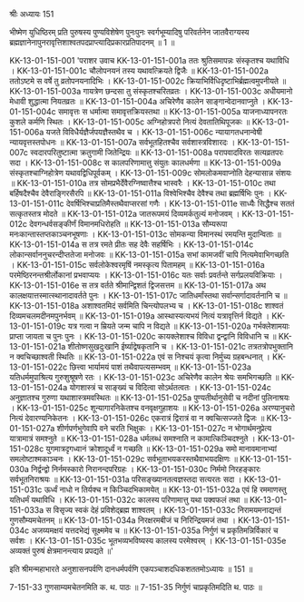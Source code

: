 श्रीः
अध्यायः 151

भीष्मेण युधिष्ठिरम् प्रति पुरुषस्य पुण्यविशेषेण पुनःपुनः स्वर्गभूम्यादिषु परिवर्तनेन जातवैराग्यस्य ब्रह्मज्ञानेनापुनरावृत्तिशाश्वतपदप्राप्त्यादिप्रकारप्रतिपादनम् ॥ 1 ॥

KK-13-01-151-001	'पराशर उवाच 
KK-13-01-151-001a	ततः श्रुतिसमापन्नः संस्कृतश्च यथाविधि ।
KK-13-01-151-001c	चौलोपनयनं तस्य यथावत्क्रियते द्विजैः ॥
KK-13-01-151-002a	ततोऽष्टमे स वर्षे तु व्रतोपनयनादिभिः ।
KK-13-01-151-002c	क्रियाभिर्विधिदृष्टाभिर्ब्रह्मत्वमुपनीयते ॥
KK-13-01-151-003a	गायत्रेण छन्दसा तु संस्कृतश्चरितव्रतः ।
KK-13-01-151-003c	अधीयमानो मेधावी शुद्धात्मा नियतव्रतः ॥
KK-13-01-151-004a	अचिरेणैव कालेन साङ्गान्वेदानवाप्नुते ।
KK-13-01-151-004c	समावृत्तः स धर्मात्मा समावृत्तक्रियस्तथा ॥
KK-13-01-151-005a	याजनाध्यापनरतः कुशले कर्मणि स्थितः ।
KK-13-01-151-005c	अग्निहोत्रपरो नित्यं देवतातिथिपूजकः ॥
KK-13-01-151-006a	यजते विविधैर्यज्ञैर्जपयज्ञैस्तथैव च ।
KK-13-01-151-006c	न्यायागतधनान्वेषी न्यायवृत्तस्तपोधनः ॥
KK-13-01-151-007a	सर्वभूतहितश्चैव सर्वशास्त्रविशारदः ।
KK-13-01-151-007c	स्वदारपरितुष्टात्मा क्रतुगामी जितेन्द्रियः ॥
KK-13-01-151-008a	परापवादविरतः सत्यव्रतपरः सदा ।
KK-13-01-151-008c	स कालपरिणामात्तु संयुतः कालधर्मणा ॥
KK-13-01-151-009a	संस्कृतश्चाग्निहोत्रेण यथावद्विधिपूर्वकम् ।
KK-13-01-151-009c	सोमलोकमवाप्नोति देहन्यासान्न संशयः ॥
KK-13-01-151-010a	तत्र सोमप्रभैर्देवैरग्निष्वात्तैश्च भास्वरैः ।
KK-13-01-151-010c	तथा बर्हिषदैश्चैव देवैराङ्गिरसैरपि ॥
KK-13-01-151-011a	विश्वेभिश्चैव देवैश्च तथा ब्रह्मर्षिभिः पुनः ।
KK-13-01-151-011c	देवर्षिभिश्चाप्रतिमैस्तथैवाप्सरसां गणैः ।
KK-13-01-151-011e	साध्यैः सिद्धैश्च सततं सत्कृतस्तत्र मोदते ॥
KK-13-01-151-012a	जातरूपमयं दिव्यमर्कतुल्यं मनोजवम् ।
KK-13-01-151-012c	देवगन्धर्वसङ्कीर्णं विमानमधिरोहति ॥
KK-13-01-151-013a	सौम्यरूपा मनःकान्तास्तप्तकाञ्चनभूषणाः ।
KK-13-01-151-013c	सोमकन्या विमानस्थं रमयन्ति मुदान्विताः ॥
KK-13-01-151-014a	स तत्र रमते प्रीतः सह देवैः सहर्षिभिः ।
KK-13-01-151-014c	लोकान्सर्वाननुचरन्दीप्ततेजा मनोजवः ॥
KK-13-01-151-015a	सभां कामजवीं चापि नित्यमेवाभिगच्छति ।
KK-13-01-151-015c	सर्वलोकेश्वरमृषिं नमस्कृत्य पितामहम् ॥
KK-13-01-151-016a	परमेष्ठिरनन्तश्रीर्लोकानां प्रभवाप्ययः ।
KK-13-01-151-016c	यतः सर्वाः प्रवर्तन्ते सर्गप्रलयविक्रियाः ।
KK-13-01-151-016e	स तत्र वर्तते श्रीमान्द्विशतं द्विजसत्तम ॥
KK-13-01-151-017a	अथ कालक्षयात्तस्मात्स्थानादावर्तते पुनः ।
KK-13-01-151-017c	जातिधर्मांस्तथा सर्वान्सर्गादावर्तनानि च ॥
KK-13-01-151-018a	अशाश्वतमिदं सर्वमिति चिन्त्योपलभ्य च ।
KK-13-01-151-018c	शाश्वतं दिव्यमचलमदीनमपुनर्भवम् ॥
KK-13-01-151-019a	आस्थास्यत्यभयं नित्यं यत्रावृत्तिर्न विद्यते ।
KK-13-01-151-019c	यत्र गत्वा न म्रियते जन्म चापि न विद्यते ॥
KK-13-01-151-020a	गर्भक्लेशामयाः प्राप्ता जायता च पुनः पुनः ।
KK-13-01-151-020c	कायक्लेशाश्च विविधा द्वन्द्वानि विविधानि च ॥
KK-13-01-151-021a	शीतोष्णसुखदुःखानि ईर्ष्याद्वेषकृतानि च ।
KK-13-01-151-021c	तत्रतत्रोपभुक्तानि न क्वचिच्छाश्वती स्थितिः ॥
KK-13-01-151-022a	एवं स निश्चयं कृत्वा निर्मुच्य ग्रहबन्धनात् ।
KK-13-01-151-022c	छित्त्वा भार्यामयं पाशं तथैवापत्यसम्भवम् ॥
KK-13-01-151-023a	यतिधर्ममुपाश्रित्य गुरुशुश्रूषणे रतः ।
KK-13-01-151-023c	अचिरेणैव कालेन श्रेयः समभिगच्छति ॥
KK-13-01-151-024a	योगशास्त्रं च साङ्ख्यं च विदित्वा सोऽर्थतत्वतः ।
KK-13-01-151-024c	अनुज्ञातश्च गुरुणा यथाशास्त्रमवस्थितः ॥
KK-13-01-151-025a	पुण्यतीर्थानुसेवी च नदीनां पुलिनाश्रयः ।
KK-13-01-151-025c	शून्यागारनिकेतश्च वनवृक्षगुहाशयः ॥
KK-13-01-151-026a	अरण्यानुचरो नित्यं देवारण्यनिकेतनः ।
KK-13-01-151-026c	एकरात्रं द्विरात्रं वा न क्वचित्सज्जते द्विजः ॥
KK-13-01-151-027a	शीर्णपर्णभुगेवापि वने चरति भिक्षुकः ।
KK-13-01-151-027c	न भोगार्थमनुप्रेत्य यात्रामात्रं समश्नुते ॥
KK-13-01-151-028a	धर्मलब्धं समश्नाति न कामात्किञ्चिदश्नुते ।
KK-13-01-151-028c	युगमात्रदृगध्वानं क्रोशादूर्ध्वं न गच्छति ॥
KK-13-01-151-029a	समो मानावमानाभ्यां समलोष्टाश्मकाञ्चनः ।
KK-13-01-151-029c	सर्वभूताभयकरस्तथैवाभयदक्षिणः ॥
KK-13-01-151-030a	निर्द्वन्द्वो निर्नमस्कारो निरानन्दपरिग्रहः ।
KK-13-01-151-030c	निर्ममो निरहङ्कारः सर्वभूतनिराश्रयः ॥
KK-13-01-151-031a	परिसङ्ख्यानतत्वज्ञस्तदा सत्यरतः सदा ।
KK-13-01-151-031c	ऊर्ध्वं नाधो न तिर्यक्च न किञ्चिदभिकामयेत् ॥
KK-13-01-151-032a	एवं हि रममाणस्तु यतिधर्मं यथाविधि ।
KK-13-01-151-032c	कालस्य परिणामात्तु यथा पक्वफलं तथा ॥
KK-13-01-151-033a	स विसृज्य स्वकं देहं प्रविशेद्ब्रह्म शाश्वतम् ।
KK-13-01-151-033c	निरामयमनाद्यन्तं गुणसौम्यमचेतनम् ॥
KK-13-01-151-034a	निरक्षरमबीजं च निरिन्द्रियमजं तथा ।
KK-13-01-151-034c	अजय्यमक्षयं यत्तदभेद्यं सूक्ष्ममेव च ॥
KK-13-01-151-035a	निर्गुणं च प्रकृतिमन्निर्विकारं च सर्वशः ।
KK-13-01-151-035c	भूतभव्यभविष्यस्य कालस्य परमेश्वरम् ।
KK-13-01-151-035e	अव्यक्तं पुरुषं क्षेत्रमानन्त्याय प्रपद्यते ॥' 

इति श्रीमन्महाभारते अनुशासनपर्वणि दानधर्मपर्वणि एकपञ्चाशदधिकशततमोऽध्यायः ॥ 151 ॥

7-151-33 गुणसाम्यमचेतनमिति क. थ. पाठः ॥ 7-151-35 निर्गुणं चाप्रकृतिमदिति थ. पाठः ॥
